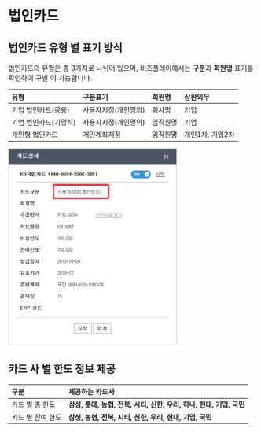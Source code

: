 # 법인카드

## 법인카드 유형 별 표기 방식

법인카드의 유형은 총 3가지로 나뉘어 있으며, 비즈플레이에서는 **구분**과 **회원명** 표기를 확인하여 구별 이 가능합니다.

| 유형 | 구분표기 | 회원명 | 상환의무 |
| :--- | :--- | :--- | :--- |
| 기업 법인카드\(공용\) | 사용자지정\(개인명의\) | 회사명 | 기업 |
| 기업 법인카드\(기명식\) | 사용자지정\(개인명의\) | 임직원명 | 기업 |
| 개인형 법인카드 | 개인계좌지정 | 임직원명 | 개인1차, 기업2차 |

![&#xBC95;&#xC778;&#xCE74;&#xB4DC;&#xAD00;&#xB9AC;APP &amp;gt; &#xCE74;&#xB4DC;&#xAD00;&#xB9AC; &amp;gt; &#xCE74;&#xB4DC;&#xC0C1;&#xC138;](../.gitbook/assets/undefined.png)

## 카드 사 별 한도 정보 제공

| 구분 | 제공하는 카드사 |
| :--- | :--- |
| 카드 별 총 한도 | **삼성, 롯데, 농협, 전북, 시티, 신한, 우리, 하나, 현대, 기업, 국민** |
| 카드 별 잔여 한도 | **삼성, 농협, 전북, 시티, 신한, 우리, 현대, 기업, 국민** |



